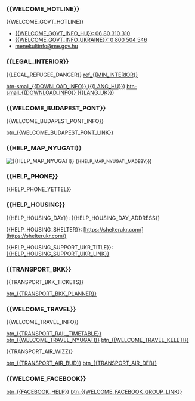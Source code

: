 ### {{WELCOME_HOTLINE}}

{{WELCOME_GOVT_HOTLINE}}

- [{{WELCOME_GOVT_INFO_HU}}: 06 80 310 310](tel:+3680310310)
- [{{WELCOME_GOVT_INFO_UKRAINE}}: 0 800 504 546](tel:0800504546)
- [menekultinfo@me.gov.hu](mailto:menekultinfo@me.gov.hu)

### {{LEGAL_INTERIOR}}

{{LEGAL_REFUGEE_DANGER}} [ref\_{{MIN_INTERIOR}}](https://emberkereskedelem.kormany.hu/###3/18/2022)

[btn-small\_{{DOWNLOAD_INFO}} ({{LANG_HU}})]({{FILE_SRC}}/refugee_victim_info_HU.pdf)
[btn-small\_{{DOWNLOAD_INFO}} ({{LANG_UK}})]({{FILE_SRC}}/refugee_victim_info_UK.pdf)

### {{WELCOME_BUDAPEST_PONT}}

{{WELCOME_BUDAPEST_PONT_INFO}}

[btn\_{{WELCOME_BUDAPEST_PONT_LINK}}]({{WELCOME_BUDAPEST_PONT_URL}})

### {{HELP_MAP_NYUGATI}}
![{{HELP_MAP_NYUGATI}}](../img/map_nyugati_{{LABEL}}.jpg "{{HELP_MAP_NYUGATI}}")
(<small>{{HELP_MAP_NYUGATI_MADEBY}}</small>)

### {{HELP_PHONE}}

{{HELP_PHONE_YETTEL}}

### {{HELP_HOUSING}}

{{HELP_HOUSING_DAY}}: {{HELP_HOUSING_DAY_ADDRESS}}

{{HELP_HOUSING_SHELTER}}: [https://shelterukr.com/](https://shelterukr.com/)

{{HELP_HOUSING_SUPPORT_UKR_TITLE}}: [{{HELP_HOUSING_SUPPORT_UKR_LINK}}]({{HELP_HOUSING_SUPPORT_UKR_URL}})

### {{TRANSPORT_BKK}}

{{TRANSPORT_BKK_TICKETS}}

[btn\_{{TRANSPORT_BKK_PLANNER}}]({{TRANSPORT_BKK_PLANNER_URL}})

### {{WELCOME_TRAVEL}}

{{WELCOME_TRAVEL_INFO}}

[btn\_{{TRANSPORT_RAIL_TIMETABLE}}]({{TRANSPORT_RAIL_TIMETABLE_URL}})
[btn\_{{WELCOME_TRAVEL_NYUGATI}}]({{WELCOME_TRAVEL_NYUGATI_LINK}})
[btn\_{{WELCOME_TRAVEL_KELETI}}]({{WELCOME_TRAVEL_KELETI_LINK}})

{{TRANSPORT_AIR_WIZZ}}

[btn\_{{TRANSPORT_AIR_BUD}}]({{TRANSPORT_AIR_BUD_URL}})
[btn\_{{TRANSPORT_AIR_DEB}}]({{TRANSPORT_AIR_DEB_URL}})

### {{WELCOME_FACEBOOK}}

[btn\_{{FACEBOOK_HELP}}](https://www.facebook.com/groups/994143548136400)
[btn\_{{WELCOME_FACEBOOK_GROUP_LINK}}](https://www.facebook.com/groups/994143548136400)
